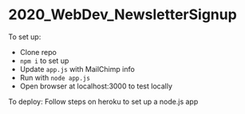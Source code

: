 # 2020_WebDev_NewsletterSignup

To set up:
* Clone repo
* `npm i` to set up
* Update `app.js` with MailChimp info
* Run with `node app.js`
* Open browser at localhost:3000 to test locally

To deploy:
Follow steps on heroku to set up a node.js app
